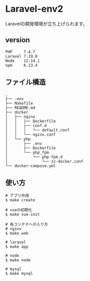 # Laravel-env2
Laravelの開発環境が立ち上げられます。

## version
```
PHP     7.4.7
Laravel 7.19.0
Node    12.14.1
npm     6.13.4
```

## ファイル構造

```
.
├── .env
├── Makefile
├── README.md
├── docker
│   ├── nginx
│   │   ├── Dockerfile
│   │   ├── conf.d
│   │   │   └── default.conf
│   │   └── nginx.conf
│   └── php
│       ├── .env
│       ├── Dockerfile
│       └── php_fpm
│           └── php-fpm.d
│               └── zz-docker.conf
└── docker-compose.yml
```

## 使い方

```
# アプリ作成
$ make create

# vueの初期化
$ make vue-init

# 各コンテナへの入り方
# nginx
$ make web

# laravel
$ make app

# node
$ make node

# mysql
$ make mysql
```
